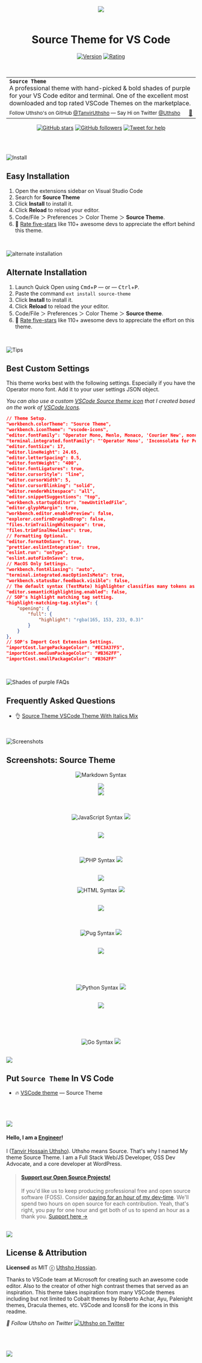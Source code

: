 <div align="center">
<a align="center" href="https:// "><img align="center" src="images/all languages.gif" /></a>

<br>
<br>

# Source Theme for VS Code

[![Version](https://vsmarketplacebadge.apphb.com/version/THUthsho.source-theme.svg?subject=Source%20Theme&colorA=2D2A56&colorB=4D2AFF)](https://marketplace.visualstudio.com/items?itemName=THUthsho.source-theme)
[![Rating](https://vsmarketplacebadge.apphb.com/rating-short/THUthsho.source-theme.svg?label=Ratings&colorA=2D2A56&colorB=4D2AFF)](https://marketplace.visualstudio.com/items?itemName=THUthsho.source-theme#review-details)

</div>

<br>

<table width='100%' align="center">
    <tr>
        <td align='left' width='100%' colspan='2'>
            <strong><code>Source Theme</code></strong><br />
            A professional theme with hand-picked & bold shades of purple for your VS Code editor and terminal. One of the excellent most downloaded and top rated VSCode Themes on the marketplace.
        </td>
    </tr>
    <tr><td><sup> Follow Uthsho's on GitHub <a href='https://github.com/TanvirUthsho'>@TanvirUthsho</a> —   Say Hi on Twitter <a href="https://">@Uthsho</a></sup></td><td  align='center'> <a  target="_blank" href='https://uthsho3.com/'>👋 </a></td></tr>
</table>

<div align="center">

[![GitHub stars](https://img.shields.io/github/stars/TanvirUthsho/source-theme-vscode.svg?style=social&label=Stars)](https://github.com/TanvirUthsho/source-theme-vscode/stargazers)   [![GitHub followers](https://img.shields.io/github/followers/TanvirUthsho.svg?style=social&label=Follow)](https://github.com/TanvirUthsho?tab=followers) [![Tweet for help](https://img.shields.io/twitter/follow/mrahmadawais.svg?style=social&label=Tweet%20@T.H.Uthsho)](https://twitter.com/t.h.uthsho/)

</div>

<br>
<br>

![Install](https://raw.githubusercontent.com/ahmadawais/shades-of-purple-vscode/master/images/4_install.png)

## Easy Installation

1. Open the extensions sidebar on Visual Studio Code
2. Search for **Source Theme**
3. Click **Install** to install it.
4. Click **Reload** to reload your editor.
5. Code/File ＞ Preferences ＞ Color Theme ＞ **Source Theme**.
6. 🌟 [Rate five-stars](https://marketplace.visualstudio.com/items?itemName=uthsho.source-theme#review-details) like 110+ awesome devs to appreciate the effort behind this theme.

<br>

![alternate installation](https://raw.githubusercontent.com/ahmadawais/shades-of-purple-vscode/master/images/5_alternate_installation.png)

## Alternate Installation

1. Launch Quick Open using <kbd>Cmd</kbd>+<kbd>P</kbd> — or — <kbd>Ctrl</kbd>+<kbd>P</kbd>.
2. Paste the command `ext install source-theme`
3. Click **Install** to install it.
4. Click **Reload** to reload the your editor.
5. Code/File ＞ Preferences ＞ Color Theme ＞ **Source theme**.
6. 🌟 [Rate five-stars](https://marketplace.visualstudio.com/items?itemName=ahmadawais.shades-of-purple#review-details) like 110+ awesome devs to appreciate the effort on this theme.

<br>

![Tips](https://raw.githubusercontent.com/ahmadawais/shades-of-purple-vscode/master/images/6_custom_settings.png)

## Best Custom Settings

This theme works best with the following settings. Especially if you have the Operator mono font. Add it to your user settings JSON object.

_You can also use a custom [VSCode Source theme icon](https://raw.githubusercontent.com/ahmadawais/shades-of-purple-vscode/master/images/logo.png) that I created based on the work of [VSCode Icons](https://github.com/dhanishgajjar/vscode-icons#how-to-install)._

```json
// Theme Setup.
"workbench.colorTheme": "Source Theme",
"workbench.iconTheme": "vscode-icons",
"editor.fontFamily": "Operator Mono, Menlo, Monaco, 'Courier New', monospace",
"terminal.integrated.fontFamily": "'Operator Mono', 'Inconsolata for Powerline', monospace",
"editor.fontSize": 17,
"editor.lineHeight": 24.65,
"editor.letterSpacing": 0.5,
"editor.fontWeight": "400",
"editor.fontLigatures": true,
"editor.cursorStyle": "line",
"editor.cursorWidth": 5,
"editor.cursorBlinking": "solid",
"editor.renderWhitespace": "all",
"editor.snippetSuggestions": "top",
"workbench.startupEditor": "newUntitledFile",
"editor.glyphMargin": true,
"workbench.editor.enablePreview": false,
"explorer.confirmDragAndDrop": false,
"files.trimTrailingWhitespace": true,
"files.trimFinalNewlines": true,
// Formatting Optional.
"editor.formatOnSave": true,
"prettier.eslintIntegration": true,
"eslint.run": "onType",
"eslint.autoFixOnSave": true,
// MacOS Only Settings.
"workbench.fontAliasing": "auto",
"terminal.integrated.macOptionIsMeta": true,
"workbench.statusBar.feedback.visible": false,
// The default syntax (TextMate) highlighter classifies many tokens as variables and these are now (since VSCode 1.43) resolved into namespaces, classes, parameters, and so on. This is called Semantic highlighting support for TypeScript and JavaScript. But many themes and language extensions seem broken with single-colored syntax. This came as a surprise to me. It's set `true` by default. I recommend disabling this for now.
"editor.semanticHighlighting.enabled": false,
// SOP's highlight matching tag setting.
"highlight-matching-tag.styles": {
    "opening": {
        "full": {
            "highlight": "rgba(165, 153, 233, 0.3)"
        }
    }
},
// SOP's Import Cost Extension Settings.
"importCost.largePackageColor": "#EC3A37F5",
"importCost.mediumPackageColor": "#B362FF",
"importCost.smallPackageColor": "#B362FF"
```

<br>

![Shades of purple FAQs](https://raw.githubusercontent.com/ahmadawais/shades-of-purple-vscode/master/images/7_faq.png)

## Frequently Asked Questions

- 👌 [Source Theme VSCode Theme With Italics Mix](https://github.com/TanvirUthsho/source-theme-vscode)

<br>

![Screenshots](https://raw.githubusercontent.com/ahmadawais/shades-of-purple-vscode/master/images/8_screenshots.png)

## Screenshots: Source Theme
<div align="center">

![Markdown Syntax](https://img.shields.io/badge/SYNTAX-Markdown-gray.svg?colorB=5532F3)

<img src="images/readme.png">

<br>

<img src="images/hr.png">

<br>
<br>
<br>

![JavaScript Syntax](https://img.shields.io/badge/SYNTAX-JavaScript-gray.svg?colorB=5532F3)
<img src="images/js.png">

<br>

<img src="images/hr.png">

<br>
<br>
<br>

![PHP Syntax](https://img.shields.io/badge/SYNTAX-PHP-gray.svg?colorB=5532F3)
<img src="images/php.png">

<br>

<img src="images/hr.png">

<br>

![HTML Syntax](https://img.shields.io/badge/SYNTAX-HTML-gray.svg?colorB=5532F3)
<img src="images/html.png">

<br>

<img src="images/hr.png">
<br><br><br>

![Pug Syntax](https://img.shields.io/badge/SYNTAX-Pug-gray.svg?colorB=5532F3)
<img src="images/pug.png">

<br>

<img src="images/hr.png">

<br><br><br>

![Python Syntax](https://img.shields.io/badge/SYNTAX-Python-gray.svg?colorB=5532F3)
<img src="images/python.png">

<br>

<img src="images/hr.png">

<br><br><br>

![Go Syntax](https://img.shields.io/badge/SYNTAX-Go-gray.svg?colorB=5532F3)
<img src="images/go.png">

</div>

<br>

<img src="images/9_put_sop.png">

## Put `Source Theme` In VS Code

- 🔥 [VSCode theme](https://github.com/TanvirUthsho/source-theme-vscode) — Source Theme
<br>
<br>
<br>

<img src="images/10_hello.png">

#### **Hello, I am a [Engineer](https://TheDevCouple.com)**!

I ([Tanvir Hossain Uthsho](https://twitter.com/t.h.uthsho/)).
Uthsho means Source. That's why I named My theme Source Theme. I am a Full Stack Web/JS Developer, OSS Dev Advocate, and a core developer at WordPress.
<!-- My significant other ([Maedah Batool](https://twitter.com/MaedahBatool/)) is a Technical Project Manager, and she's also a WP Core Contributor. Together with our [team](https://TheDevCouple.com/team), we run the [Dev Couple](https://TheDevCouple.com/) blog. -->

> #### [**Support our Open Source Projects!**](https://pay.paddle.com/checkout/515568)
> If you'd like us to keep producing professional free and open source software (FOSS). Consider [paying for an hour of my dev-time](https://pay.paddle.com/checkout/515568). We'll spend two hours on open source for each contribution. Yeah, that's right, you pay for one hour and get both of us to spend an hour as a thank you. [Support here →](https://pay.paddle.com/checkout/515568)

<br>

<img src="images/12_license.png">

## License & Attribution

**Licensed** as MIT ⓒ [Uthsho Hossian](https://uthshohossain.com/).

Thanks to VSCode team at Microsoft for creating such an awesome code editor. Also to the creator of other high contrast themes that served as an inspiration. This theme takes inspiration from many VSCode themes including but not limited to Cobalt themes by Roberto Achar, Ayu, Palenight themes, Dracula themes, etc. VSCode and Icons8 for the icons in this readme.

_👋 Follow Uthsho on Twitter_ [![Uthsho on Twitter](https://img.shields.io/twitter/follow/mrahmadawais.svg?style=social&label=Follow%20@T.H.Uthsho)](https://twitter.com/UthshoHossain/)

<br>
<br>
<br>

<img src="images/hr.png">